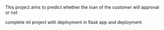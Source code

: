 This project aims to predict whether the loan of the customer will approval or not

complete ml project with deployment in flask app and deployment

